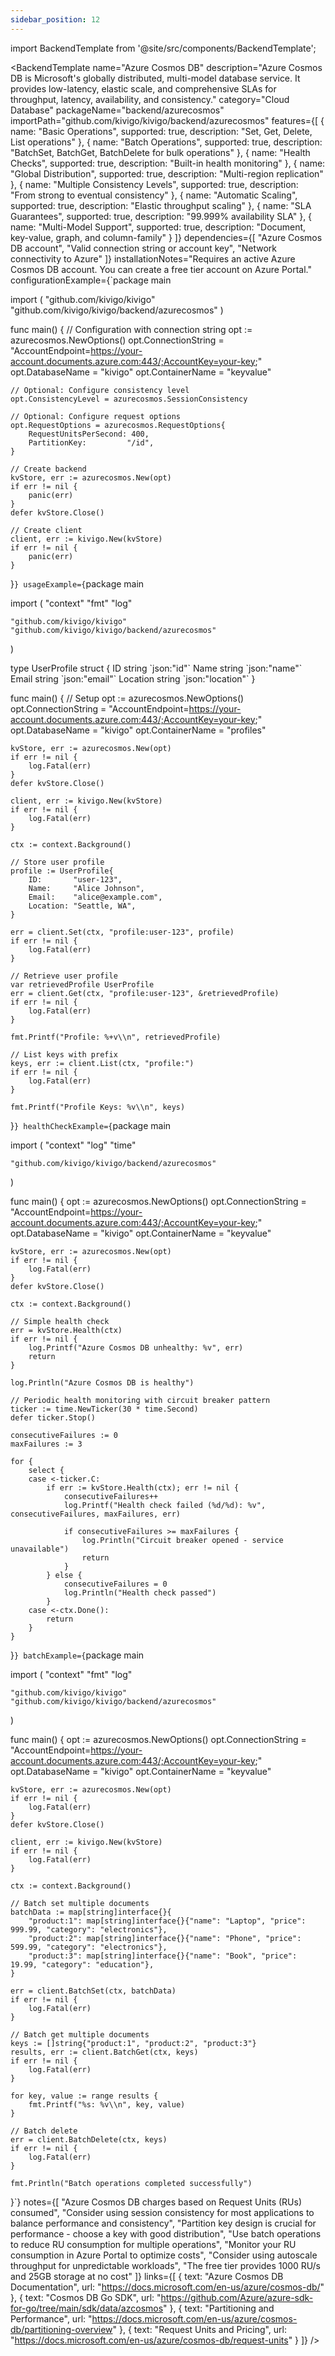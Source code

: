 ```yaml
---
sidebar_position: 12
---
```


import BackendTemplate from '@site/src/components/BackendTemplate';

<BackendTemplate
  name="Azure Cosmos DB"
  description="Azure Cosmos DB is Microsoft's globally distributed, multi-model database service. It provides low-latency, elastic scale, and comprehensive SLAs for throughput, latency, availability, and consistency."
  category="Cloud Database"
  packageName="backend/azurecosmos"
  importPath="github.com/kivigo/kivigo/backend/azurecosmos"
  features={[
    { name: "Basic Operations", supported: true, description: "Set, Get, Delete, List operations" },
    { name: "Batch Operations", supported: true, description: "BatchSet, BatchGet, BatchDelete for bulk operations" },
    { name: "Health Checks", supported: true, description: "Built-in health monitoring" },
    { name: "Global Distribution", supported: true, description: "Multi-region replication" },
    { name: "Multiple Consistency Levels", supported: true, description: "From strong to eventual consistency" },
    { name: "Automatic Scaling", supported: true, description: "Elastic throughput scaling" },
    { name: "SLA Guarantees", supported: true, description: "99.999% availability SLA" },
    { name: "Multi-Model Support", supported: true, description: "Document, key-value, graph, and column-family" }
  ]}
  dependencies={[
    "Azure Cosmos DB account",
    "Valid connection string or account key",
    "Network connectivity to Azure"
  ]}
  installationNotes="Requires an active Azure Cosmos DB account. You can create a free tier account on Azure Portal."
  configurationExample={`package main

import (
    "github.com/kivigo/kivigo"
    "github.com/kivigo/kivigo/backend/azurecosmos"
)

func main() {
    // Configuration with connection string
    opt := azurecosmos.NewOptions()
    opt.ConnectionString = "AccountEndpoint=<https://your-account.documents.azure.com:443/;AccountKey=your-key>;"
    opt.DatabaseName = "kivigo"
    opt.ContainerName = "keyvalue"

    // Optional: Configure consistency level
    opt.ConsistencyLevel = azurecosmos.SessionConsistency
    
    // Optional: Configure request options
    opt.RequestOptions = azurecosmos.RequestOptions{
        RequestUnitsPerSecond: 400,
        PartitionKey:         "/id",
    }
    
    // Create backend
    kvStore, err := azurecosmos.New(opt)
    if err != nil {
        panic(err)
    }
    defer kvStore.Close()
    
    // Create client
    client, err := kivigo.New(kvStore)
    if err != nil {
        panic(err)
    }
}`}
  usageExample={`package main

import (
    "context"
    "fmt"
    "log"

    "github.com/kivigo/kivigo"
    "github.com/kivigo/kivigo/backend/azurecosmos"
)

type UserProfile struct {
    ID       string \`json:"id"\`
    Name     string \`json:"name"\`
    Email    string \`json:"email"\`
    Location string \`json:"location"\`
}

func main() {
    // Setup
    opt := azurecosmos.NewOptions()
    opt.ConnectionString = "AccountEndpoint=<https://your-account.documents.azure.com:443/;AccountKey=your-key>;"
    opt.DatabaseName = "kivigo"
    opt.ContainerName = "profiles"

    kvStore, err := azurecosmos.New(opt)
    if err != nil {
        log.Fatal(err)
    }
    defer kvStore.Close()
    
    client, err := kivigo.New(kvStore)
    if err != nil {
        log.Fatal(err)
    }
    
    ctx := context.Background()
    
    // Store user profile
    profile := UserProfile{
        ID:       "user-123",
        Name:     "Alice Johnson",
        Email:    "alice@example.com",
        Location: "Seattle, WA",
    }
    
    err = client.Set(ctx, "profile:user-123", profile)
    if err != nil {
        log.Fatal(err)
    }
    
    // Retrieve user profile
    var retrievedProfile UserProfile
    err = client.Get(ctx, "profile:user-123", &retrievedProfile)
    if err != nil {
        log.Fatal(err)
    }
    
    fmt.Printf("Profile: %+v\\n", retrievedProfile)
    
    // List keys with prefix
    keys, err := client.List(ctx, "profile:")
    if err != nil {
        log.Fatal(err)
    }
    
    fmt.Printf("Profile Keys: %v\\n", keys)
}`}
  healthCheckExample={`package main

import (
    "context"
    "log"
    "time"

    "github.com/kivigo/kivigo/backend/azurecosmos"
)

func main() {
    opt := azurecosmos.NewOptions()
    opt.ConnectionString = "AccountEndpoint=<https://your-account.documents.azure.com:443/;AccountKey=your-key>;"
    opt.DatabaseName = "kivigo"
    opt.ContainerName = "keyvalue"

    kvStore, err := azurecosmos.New(opt)
    if err != nil {
        log.Fatal(err)
    }
    defer kvStore.Close()
    
    ctx := context.Background()
    
    // Simple health check
    err = kvStore.Health(ctx)
    if err != nil {
        log.Printf("Azure Cosmos DB unhealthy: %v", err)
        return
    }
    
    log.Println("Azure Cosmos DB is healthy")
    
    // Periodic health monitoring with circuit breaker pattern
    ticker := time.NewTicker(30 * time.Second)
    defer ticker.Stop()
    
    consecutiveFailures := 0
    maxFailures := 3
    
    for {
        select {
        case <-ticker.C:
            if err := kvStore.Health(ctx); err != nil {
                consecutiveFailures++
                log.Printf("Health check failed (%d/%d): %v", consecutiveFailures, maxFailures, err)
                
                if consecutiveFailures >= maxFailures {
                    log.Println("Circuit breaker opened - service unavailable")
                    return
                }
            } else {
                consecutiveFailures = 0
                log.Println("Health check passed")
            }
        case <-ctx.Done():
            return
        }
    }
}`}
  batchExample={`package main

import (
    "context"
    "fmt"
    "log"

    "github.com/kivigo/kivigo"
    "github.com/kivigo/kivigo/backend/azurecosmos"
)

func main() {
    opt := azurecosmos.NewOptions()
    opt.ConnectionString = "AccountEndpoint=<https://your-account.documents.azure.com:443/;AccountKey=your-key>;"
    opt.DatabaseName = "kivigo"
    opt.ContainerName = "keyvalue"

    kvStore, err := azurecosmos.New(opt)
    if err != nil {
        log.Fatal(err)
    }
    defer kvStore.Close()
    
    client, err := kivigo.New(kvStore)
    if err != nil {
        log.Fatal(err)
    }
    
    ctx := context.Background()
    
    // Batch set multiple documents
    batchData := map[string]interface{}{
        "product:1": map[string]interface{}{"name": "Laptop", "price": 999.99, "category": "electronics"},
        "product:2": map[string]interface{}{"name": "Phone", "price": 599.99, "category": "electronics"},
        "product:3": map[string]interface{}{"name": "Book", "price": 19.99, "category": "education"},
    }
    
    err = client.BatchSet(ctx, batchData)
    if err != nil {
        log.Fatal(err)
    }
    
    // Batch get multiple documents
    keys := []string{"product:1", "product:2", "product:3"}
    results, err := client.BatchGet(ctx, keys)
    if err != nil {
        log.Fatal(err)
    }
    
    for key, value := range results {
        fmt.Printf("%s: %v\\n", key, value)
    }
    
    // Batch delete
    err = client.BatchDelete(ctx, keys)
    if err != nil {
        log.Fatal(err)
    }
    
    fmt.Println("Batch operations completed successfully")
}`}
  notes={[
    "Azure Cosmos DB charges based on Request Units (RUs) consumed",
    "Consider using session consistency for most applications to balance performance and consistency",
    "Partition key design is crucial for performance - choose a key with good distribution",
    "Use batch operations to reduce RU consumption for multiple operations",
    "Monitor your RU consumption in Azure Portal to optimize costs",
    "Consider using autoscale throughput for unpredictable workloads",
    "The free tier provides 1000 RU/s and 25GB storage at no cost"
  ]}
  links={[
    { text: "Azure Cosmos DB Documentation", url: "https://docs.microsoft.com/en-us/azure/cosmos-db/" },
    { text: "Cosmos DB Go SDK", url: "https://github.com/Azure/azure-sdk-for-go/tree/main/sdk/data/azcosmos" },
    { text: "Partitioning and Performance", url: "https://docs.microsoft.com/en-us/azure/cosmos-db/partitioning-overview" },
    { text: "Request Units and Pricing", url: "https://docs.microsoft.com/en-us/azure/cosmos-db/request-units" }
  ]}
/>
